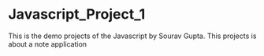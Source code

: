 # Javascript_Project_1
This is the demo projects of the Javascript by Sourav Gupta. This projects is about a note application
